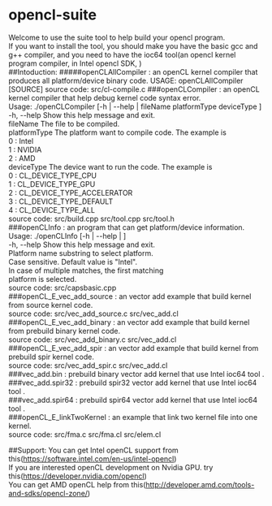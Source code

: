 # opencl-suite<br>
Welcome to use the suite tool to help build your opencl program.<br>
If you want to install the tool, you should make you have the basic gcc and g++ compiler, and you need to have the ioc64 tool(an opencl kernel program compiler, in Intel opencl SDK, )  <br> 
##Intoduction:
#####openCLAllCompiler : 
                      an openCL kernel compiler that produces all platform/device binary code.
                      USAGE: openCLAllCompiler [SOURCE] 
                      source code: src/cl-compile.c
  ###openCLCompiler    : an openCL kernel compiler that help debug kernel code syntax error. <br>
                      Usage: ./openCLCompiler [-h | --help | fileName platformType deviceType ] <br>
                            -h, --help     Show this help message and exit. <br>
                            fileName       The file to be compiled. <br>
                            platformType   The platform want to compile code. The example is  <br>
                                            0 : Intel <br>
                                            1 : NVIDIA <br> 
                                            2 : AMD <br>
                            deviceType     The device want to run the code. The example is  <br>
                                            0 : CL_DEVICE_TYPE_CPU <br>
                                            1 : CL_DEVICE_TYPE_GPU <br>
                                            2 : CL_DEVICE_TYPE_ACCELERATOR <br>
                                            3 : CL_DEVICE_TYPE_DEFAULT <br>
                                            4 : CL_DEVICE_TYPE_ALL <br>
                      source code: src/build.cpp src/tool.cpp src/tool.h <br>
  ###openCLInfo        : an program that can get platform/device information. <br>
                      Usage: ./openCLInfo [-h | --help | <PLATFORM>] <br>
                              -h, --help    Show this help message and exit. <br>
                              <PLATFORM>    Platform name substring to select platform. <br>
                                            Case sensitive. Default value is "Intel". <br>
                                            In case of multiple matches, the first matching <br>
                                            platform is selected. <br>
                      source code: src/capsbasic.cpp <br>
  ###openCL_E_vec_add_source : an vector add example that build kernel from source kernel code. <br>                                                          source code: src/vec_add_source.c src/vec_add.cl <br>
  ###openCL_E_vec_add_binary : an vector add example that build kernel from prebuild binary kernel code.  <br>                                                source code: src/vec_add_binary.c src/vec_add.cl <br>
  ###openCL_E_vec_add_spir   : an vector add example that build kernel from prebuild spir kernel code. <br>                                                   source code: src/vec_add_spir.c src/vec_add.cl <br>
  ###vec_add.bin             : prebuild binary vector add kernel that use Intel ioc64 tool .<br>
  ###vec_add.spir32          : prebuild spir32 vector add kernel that use Intel ioc64 tool .<br>
  ###vec_add.spir64          : prebuild spir64 vector add kernel that use Intel ioc64 tool .<br>
  ###openCL_E_linkTwoKernel  : an example that link two kernel file into one kernel.  <br>                                                                    source code: src/fma.c src/fma.cl src/elem.cl <br>
  
                      




##Support:
You can get Intel openCL support from this(https://software.intel.com/en-us/intel-opencl)<br>
If you are interested openCL development on Nvidia GPU. try this(https://developer.nvidia.com/opencl)<br>
You can get AMD openCL help from this(http://developer.amd.com/tools-and-sdks/opencl-zone/)<br>
